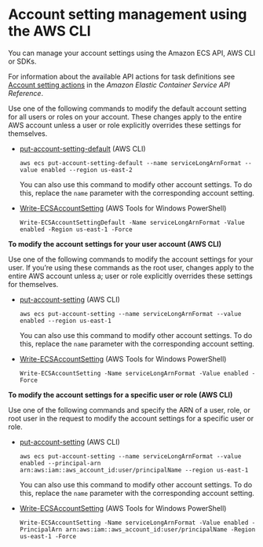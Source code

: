 # Account setting management using the AWS CLI<a name="account-setting-management-cli"></a>

You can manage your account settings using the Amazon ECS API, AWS CLI or SDKs\. 

For information about the available API actions for task definitions see [Account setting actions](https://docs.aws.amazon.com/AmazonECS/latest/APIReference/OperationList-query-account.html) in the *Amazon Elastic Container Service API Reference*\.

Use one of the following commands to modify the default account setting for all users or roles on your account\. These changes apply to the entire AWS account unless a user or role explicitly overrides these settings for themselves\.
+ [put\-account\-setting\-default](https://docs.aws.amazon.com/cli/latest/reference/ecs/put-account-setting-default.html) \(AWS CLI\)

  ```
  aws ecs put-account-setting-default --name serviceLongArnFormat --value enabled --region us-east-2
  ```

  You can also use this command to modify other account settings\. To do this, replace the `name` parameter with the corresponding account setting\.
+ [Write\-ECSAccountSetting](https://docs.aws.amazon.com/powershell/latest/reference/items/Write-ECSAccountSetting.html) \(AWS Tools for Windows PowerShell\)

  ```
  Write-ECSAccountSettingDefault -Name serviceLongArnFormat -Value enabled -Region us-east-1 -Force
  ```

**To modify the account settings for your user account \(AWS CLI\)**

Use one of the following commands to modify the account settings for your user\. If you’re using these commands as the root user, changes apply to the entire AWS account unless a; user or role explicitly overrides these settings for themselves\.
+ [put\-account\-setting](https://docs.aws.amazon.com/cli/latest/reference/ecs/put-account-setting.html) \(AWS CLI\)

  ```
  aws ecs put-account-setting --name serviceLongArnFormat --value enabled --region us-east-1
  ```

  You can also use this command to modify other account settings\. To do this, replace the `name` parameter with the corresponding account setting\.
+ [Write\-ECSAccountSetting](https://docs.aws.amazon.com/powershell/latest/reference/items/Write-ECSAccountSetting.html) \(AWS Tools for Windows PowerShell\)

  ```
  Write-ECSAccountSetting -Name serviceLongArnFormat -Value enabled -Force
  ```

**To modify the account settings for a specific user or role \(AWS CLI\)**

Use one of the following commands and specify the ARN of a user, role, or root user in the request to modify the account settings for a specific user or role\.
+ [put\-account\-setting](https://docs.aws.amazon.com/cli/latest/reference/ecs/put-account-setting.html) \(AWS CLI\)

  ```
  aws ecs put-account-setting --name serviceLongArnFormat --value enabled --principal-arn arn:aws:iam::aws_account_id:user/principalName --region us-east-1
  ```

  You can also use this command to modify other account settings\. To do this, replace the `name` parameter with the corresponding account setting\.
+ [Write\-ECSAccountSetting](https://docs.aws.amazon.com/powershell/latest/reference/items/Write-ECSAccountSetting.html) \(AWS Tools for Windows PowerShell\)

  ```
  Write-ECSAccountSetting -Name serviceLongArnFormat -Value enabled -PrincipalArn arn:aws:iam::aws_account_id:user/principalName -Region us-east-1 -Force
  ```